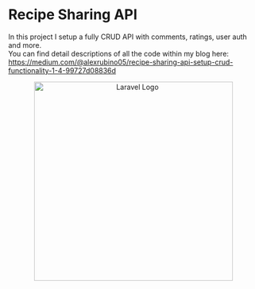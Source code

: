 # Recipe Sharing API
In this project I setup a fully CRUD API with comments, ratings, user auth and more. </br>
You can find detail descriptions of all the code within my blog here: https://medium.com/@alexrubino05/recipe-sharing-api-setup-crud-functionality-1-4-99727d08836d



<p align="center"><a href="https://laravel.com" target="_blank"><img src="https://raw.githubusercontent.com/laravel/art/master/logo-lockup/5%20SVG/2%20CMYK/1%20Full%20Color/laravel-logolockup-cmyk-red.svg" width="400" alt="Laravel Logo"></a></p>
